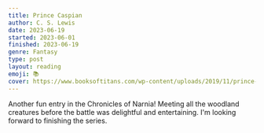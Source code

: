 ```yaml
---
title: Prince Caspian
author: C. S. Lewis
date: 2023-06-19
started: 2023-06-01
finished: 2023-06-19
genre: Fantasy
type: post
layout: reading
emoji: 📚
cover: https://www.booksoftitans.com/wp-content/uploads/2019/11/prince-caspian.jpg
---
```


Another fun entry in the Chronicles of Narnia! Meeting all the woodland creatures before the battle was delightful and entertaining. I'm looking forward to finishing the series.

